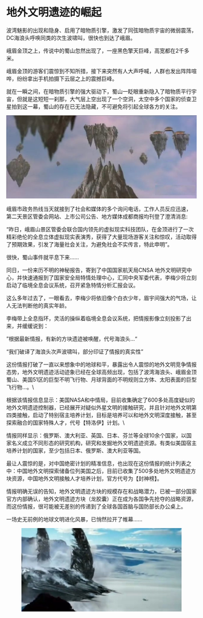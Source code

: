 # 地外文明遗迹的崛起

波湾魅影的出现和隐身、启用了暗物质引擎，激发了同弦暗物质宇宙的微弱震荡，DC海浪头呼唤同类的次生波啸叫，很快也到达了峨眉。

峨眉金顶之上，传说中的蜀山忽然出现了，一座黑色擎天巨峰，高宽都在2千多米。

峨眉金顶的游客们震惊到不知所措，接下来突然有人大声呼喊，人群也发出阵阵喧哗，纷纷拿出手机拍摄下云层之上的震撼巨峰。

就在一瞬之间，在暗物质引擎的强大驱动下，蜀山一眨眼重新隐入了暗物质平行宇宙，但就是这短短一刹那，大气层上空出现了一个空洞，太空中多个国家的侦查卫星拍到这一幕，蜀山的存在已无法隐藏，不可避免将引起全球各方的关注。

![](../.gitbook/assets/1000.jpeg)

峨眉市政务热线当天就接到了社会和媒体的多个询问电话，工作人员反应迅速， 第二天景区管委会网站、上市公司公告、地方媒体成都商报均刊登了澄清消息:

“昨日，峨眉山景区管委会联合国内领先的虚拟现实科技团队，在金顶进行了一次精彩绝伦的全息立体虚拟现实表演秀，获得了大量现场游客关注和惊叹，活动取得了预期效果，引发了海量社会关注，为避免社会不实传言，特此申明”。

很快，蜀山事件就平息下来......

同日，一份来历不明的神秘报告，寄到了中国国家航天局CNSA 地外文明研究中心，并快速通报到了国家安全局特情处理中心，汇同中央军委代表，李梅少将立刻启动了临境全息会议系统，召开紧急特情分析汇报会议。

这么多年过去了，一眼看去，李梅少将依旧像个白衣少年，眉宇间强大的气场，让人无法判断他的真实年龄。

李梅带上全息指环，灵活的操纵着临境全息会议系统，把情报影像立刻投影了出来，并缓缓说到：

”根据最新情报，有新的方块遗迹被唤醒，代号海浪头...“

“我们破译了海浪头次声波啸叫，部分印证了情报的真实性”

这份情报打破了一直以来想象中的地球和平，暴露出令人震惊的地外文明竞争情报态势，地外文明遗迹活动迹象已经在全球高频出现，包括了波湾海浪头、峨眉金顶蜀山、美国51区的巨型不明飞行物、月球背面的不明规则立方体、太阳表面的巨型飞行物...。\


根据该情报信息显示：美国NASA和中情局，目前收集确定了600多处高度疑似的地外文明遗迹控制器，已经展开对疑似外星文明的接触研究，并且针对地外文明第四类接触，启动了特别宿主培养计划，目标是培养可以和地外文明深度接触，甚至探索融合的国家特殊人才，代号【特洛伊】计划。\


情报同样显示：俄罗斯、澳大利亚、英国、日本、芬兰等全球10余个国家，以国家名义成立不同形态的研究机构，研究和发掘地外文明遗迹资源。有类似美国宿主培养计划的国家，至少包括日本、俄罗斯、澳大利亚等国。



最让人震惊的是，对中国绝密计划的精准信息，也出现在这份情报的统计列表之中：中国地外文明探索储备位列美国之后，目前已收集了500多处地外文明遗迹方块资源，中国地外文明接触人才培养计划，官方代号为【封神榜】。



情报明确无误的告知，地外文明遗迹方块的规模存在和战略潜力，已被一部分国家官方内部确认，地外文明遗迹方块（龙胶囊）正在成为各国争先抢夺的战略资源，而这份情报，很可能被无差别的传递到了全球各国首脑与国防部长办公桌上。



一场史无前例的地球文明进化风暴，已悄然拉开了帷幕......

<figure><img src="../.gitbook/assets/headofgolf copy.jpg" alt=""><figcaption></figcaption></figure>
